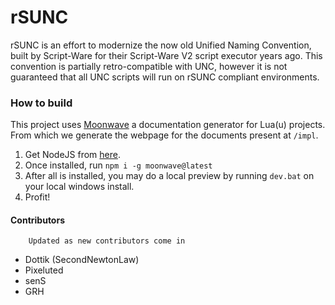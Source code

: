 # rSUNC

rSUNC is an effort to modernize the now old Unified Naming Convention, built by Script-Ware for their Script-Ware V2 script executor years ago. This convention is partially retro-compatible with UNC, however it is not guaranteed that all UNC scripts will run on rSUNC compliant environments.

### How to build

This project uses [Moonwave](https://eryn.io/moonwave/) a documentation generator for Lua(u) projects. From which we generate the webpage for the documents present at `/impl`.

1. Get NodeJS from [here](https://nodejs.org/en).
2. Once installed, run `npm i -g moonwave@latest`
3. After all is installed, you may do a local preview by running `dev.bat` on your local windows install.
4. Profit!

#### Contributors
        Updated as new contributors come in
- Dottik (SecondNewtonLaw)
- Pixeluted
- senS
- GRH